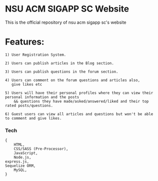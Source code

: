 # NSU ACM SIGAPP SC Website

This is the official repository of nsu acm sigapp sc's website

# Features:

  	1) User Registration System.
	
	2) Users can publish articles in the Blog section.
	
	3) Users can publish questions in the forum section.
	
	4) Users can comment on the forum questions and articles also,
	   give likes etc
	   
	5) Users will have their personal profiles where they can view their personal information and the posts
		&& questions they have made/asked/answered/liked and their top rated posts/questions.
			
	6) Guest users can view all articles and questions but won't be able to comment and give likes.
	
    

### Tech
	{
		HTML,
		CSS/SASS (Pre-Processor),
		JavaScript,
		Node.js,
    express.js,
    Sequelize ORM,
		MySQL,
	}

